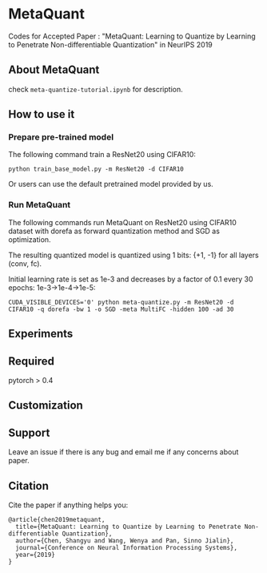 # MetaQuant
Codes for Accepted Paper : "MetaQuant: Learning to Quantize by Learning to Penetrate Non-differentiable Quantization" in NeurIPS 2019

## About MetaQuant
check ```meta-quantize-tutorial.ipynb``` for description.

<!--
## Motivation
Most training-based quantization methods replies on [Straight-Through-Estimator](https://arxiv.org/abs/1602.02830) (STE)
to enable training due to the non-differentiable discrete quantization function <a href="https://www.codecogs.com/eqnedit.php?latex=Q(\cdot)" target="_blank"><img src="https://latex.codecogs.com/gif.latex?Q(\cdot)" title="Q(\cdot)" /></a>. Formally:

- Forward:

<a href="https://www.codecogs.com/eqnedit.php?latex=\ell&space;=&space;\text{Loss}(f(Q(\mathbf{W}));&space;\mathbf{x}),&space;y)" target="_blank">
<div align=center>
<img src="https://latex.codecogs.com/gif.latex?\ell&space;=&space;\text{Loss}(f(Q(\mathbf{W}));&space;\mathbf{x}),&space;y)" title="\ell = \text{Loss}(f(Q(\mathbf{W})); \mathbf{x}), y)" />
</div>
</a>

- Backward:

<a href="https://www.codecogs.com/eqnedit.php?latex=\frac{\partial&space;Q(\mathbf{W})}{\partial&space;\mathbf{W}}&space;=\left\{&space;\begin{aligned}&space;1&space;&&space;\qquad&space;\text{if}&space;\qquad&space;|\mathbf{W}|&space;\leq&space;1&space;\nonumber&space;\\&space;0&space;&&space;\qquad&space;\text{else}.&space;\end{aligned}&space;\right." target="_blank">
<div align=center>
<img src="https://latex.codecogs.com/gif.latex?\frac{\partial&space;Q(\mathbf{W})}{\partial&space;\mathbf{W}}&space;=\left\{&space;\begin{aligned}&space;1&space;&&space;\qquad&space;\text{if}&space;\qquad&space;|\mathbf{W}|&space;\leq&space;1&space;\nonumber&space;\\&space;0&space;&&space;\qquad&space;\text{else}.&space;\end{aligned}&space;\right." title="\frac{\partial Q(\mathbf{W})}{\partial \mathbf{W}} =\left\{ \begin{aligned} 1 & \qquad \text{if} \qquad |\mathbf{W}| \leq 1 \nonumber \\ 0 & \qquad \text{else}. \end{aligned} \right." />
</div>
</a>

STE is widely used in training-based quantization
as it provides an approximated gradient for penetration of 
<a href="https://www.codecogs.com/eqnedit.php?latex=Q(\cdot)" target="_blank"><img src="https://latex.codecogs.com/gif.latex?Q(\cdot)" title="Q(\cdot)" /></a> 
with an easy implementation. 
However, it inevitably brings the problem of **gradient mismatch**: 
the gradients of the weights are not generated 
using the value of weights, but rather its quantized value.

To overcome the problem of gradient mismatch and explore better gradients in training-based methods, 
we propose to learn 
<a href="https://www.codecogs.com/eqnedit.php?latex={\partial&space;Q(\mathbf{W})/\partial&space;\mathbf{W}}" target="_blank"><img src="https://latex.codecogs.com/gif.latex?{\partial&space;Q(\mathbf{W})/\partial&space;\mathbf{W}}" title="{\partial Q(\mathbf{W})/\partial \mathbf{W}}" /></a>
by a neural network 
(
<a href="https://www.codecogs.com/eqnedit.php?latex=\mathcal{M}" target="_blank"><img src="https://latex.codecogs.com/gif.latex?\mathcal{M}" title="\mathcal{M}" /></a>
) 
during quantization training. 
Such neural network is called **Meta Quantizer** and is trained 
together with the base quantized model.

## Method
### Overflow of MetaQuant
![Overflow of MetaQuant](./figs/MetaQuant.png)
MetaQuant incorporates a shared meta quantizer 
<a href="https://www.codecogs.com/eqnedit.php?latex=\mathcal{M}" target="_blank"><img src="https://latex.codecogs.com/gif.latex?\mathcal{M}" title="\mathcal{M}" /></a>
across layers into quantization training. After 
<a href="https://www.codecogs.com/eqnedit.php?latex=\mathbf{W}" target="_blank"><img src="https://latex.codecogs.com/gif.latex?\mathbf{W}" title="\mathbf{W}" /></a>
is quantized as 
<a href="https://www.codecogs.com/eqnedit.php?latex=\mathbf{\hat{W}}" target="_blank"><img src="https://latex.codecogs.com/gif.latex?\mathbf{\hat{W}}" title="\mathbf{\hat{W}}" /></a>
, 
<a href="https://www.codecogs.com/eqnedit.php?latex=f(\mathbf{\hat{W}};&space;\mathbf{x})" target="_blank"><img src="https://latex.codecogs.com/gif.latex?f(\mathbf{\hat{W}};&space;\mathbf{x})" title="f(\mathbf{\hat{W}}; \mathbf{x})" /></a>
generates a loss 
<a href="https://www.codecogs.com/eqnedit.php?latex=\ell" target="_blank"><img src="https://latex.codecogs.com/gif.latex?\ell" title="\ell" /></a>
, such that the gradient of 
<a href="https://www.codecogs.com/eqnedit.php?latex=\ell" target="_blank"><img src="https://latex.codecogs.com/gif.latex?\ell" title="\ell" /></a> 
w.r.t 
<a href="https://www.codecogs.com/eqnedit.php?latex=\mathbf{\hat{W}}" target="_blank"><img src="https://latex.codecogs.com/gif.latex?\mathbf{\hat{W}}" title="\mathbf{\hat{W}}" /></a>
is obtained by chain rules, which is denoted by 
<a href="https://www.codecogs.com/eqnedit.php?latex=g_{\mathbf{W}}&space;=&space;\partial&space;\ell/\partial&space;\mathbf{W}" target="_blank"><img src="https://latex.codecogs.com/gif.latex?g_{\mathbf{W}}&space;=&space;\partial&space;\ell/\partial&space;\mathbf{W}" title="g_{\mathbf{W}} = \partial \ell/\partial \mathbf{W}" /></a>
. The 
<a href="https://www.codecogs.com/eqnedit.php?latex=\mathcal{M}" target="_blank"><img src="https://latex.codecogs.com/gif.latex?\mathcal{M}" title="\mathcal{M}" /></a>
receives 
<a href="https://www.codecogs.com/eqnedit.php?latex=g_{\mathbf{W}}" target="_blank"><img src="https://latex.codecogs.com/gif.latex?g_{\mathbf{W}}" title="g_{\mathbf{W}}" /></a>
and 
<a href="https://www.codecogs.com/eqnedit.php?latex=\mathbf{\tilde{W}}" target="_blank"><img src="https://latex.codecogs.com/gif.latex?\mathbf{\tilde{W}}" title="\mathbf{\tilde{W}}" /></a>
as inputs, and outputs the gradient on 
<img src="https://latex.codecogs.com/gif.latex?\mathbf{\tilde{W}}" title="\mathbf{\tilde{W}}" />.
### Incorporation of Meta Quantizer into quantization training
![Incorporation of Meta Quantizer into quantization training.](./figs/MetaQuant-Forward.png)
-->

## How to use it

### Prepare pre-trained model
The following command train a ResNet20 using CIFAR10:

```python train_base_model.py -m ResNet20 -d CIFAR10```

Or users can use the default pretrained model provided by us.
### Run MetaQuant
The following commands run MetaQuant on ResNet20 using CIFAR10 dataset with dorefa as forward
quantization method and SGD as optimization. 

The resulting quantized model is quantized using 1 bits: {+1, -1} for 
all layers (conv, fc). 

Initial learning rate is set as 1e-3 and decreases by a factor of 0.1 every
30 epochs: 1e-3->1e-4->1e-5:
```python3
CUDA_VISIBLE_DEVICES='0' python meta-quantize.py -m ResNet20 -d CIFAR10 -q dorefa -bw 1 -o SGD -meta MultiFC -hidden 100 -ad 30
```

## Experiments

## Required
pytorch > 0.4

## Customization

## Support
Leave an issue if there is any bug and email me if any concerns about paper.

## Citation
Cite the paper if anything helps you:

```angular2
@article{chen2019metaquant,
  title={MetaQuant: Learning to Quantize by Learning to Penetrate Non-differentiable Quantization},
  author={Chen, Shangyu and Wang, Wenya and Pan, Sinno Jialin},
  journal={Conference on Neural Information Processing Systems},
  year={2019}
}
```